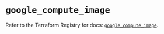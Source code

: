 # `google_compute_image`

Refer to the Terraform Registry for docs: [`google_compute_image`](https://registry.terraform.io/providers/hashicorp/google/6.48.0/docs/resources/compute_image).
